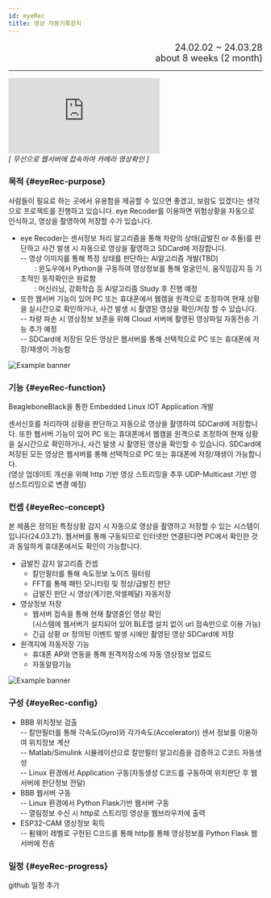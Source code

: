 ```yaml
---
id: eyeRec
title: 영상 자동기록장치
---
```


<div align="right">
  <font size="4">
    24.02.02 ~ 24.03.28<br/>
		about 8 weeks (2 month)
  </font>
</div>

---

<div style={{textAlign: 'center'}}>
    <div style={{position: 'relative', width: '100%', paddingBottom: '56.25%'}}>
        <iframe 
			      src="https://www.youtube.com/embed/AgLn7xk26fY?rel=0"
            style={{position: 'absolute', top: 0, left: 0, width: '100%', height: '100%'}}
            frameBorder="0"
            allowFullScreen="true">
            이 브라우저는 iframe을 지원하지 않습니다.
        </iframe>
    </div><em>[ 무선으로 웹서버에 접속하여 카메라 영상확인 ]</em>
</div>

### 목적 {#eyeRec-purpose}

사람들이 필요로 하는 곳에서 유용함을 제공할 수 있으면 좋겠고, 보람도 있겠다는 생각으로 프로젝트를 진행하고 있습니다. eye Recoder를 이용하면 위험상황을 자동으로 인식하고, 영상을 촬영하여 저장할 수가 있습니다.

* eye Recoder는 센서정보 처리 알고리즘을 통해 차량의 상태(급발진 or 추돌)를 판단하고 사건 발생 시 자동으로 영상을 촬영하고 SDCard에 저장합니다.  
-- 영상 이미지를 통해 특정 상태를 판단하는 AI알고리즘 개발(TBD)  
&emsp;&emsp;: 윈도우에서 Python을 구동하여 영상정보를 통해 얼굴인식, 움직임감지 등 기초적인 동작확인은 완료함  
&emsp;&emsp;: 머신러닝, 강화학습 등 AI알고리즘 Study 후 진행 예정
* 또한 웹서버 기능이 있어 PC 또는 휴대폰에서 웹캠을 원격으로 조정하여 현재 상황을 실시간으로 확인하거나, 사건 발생 시 촬영된 영상을 확인/저장 할 수 있습니다.  
-- 차량 파손 시 영상정보 보존을 위해 Cloud 서버에 촬영된 영상파일 자동전송 기능 추가 예정  
-- SDCard에 저장된 모든 영상은 웹서버를 통해 선택적으로 PC 또는 휴대폰에 저장/재생이 가능함

<div style={{width: '100%'}}>
	<img
		src={require('/img/5_eyeRec/eyeRec_hw_config.png').default}
		style={{width: '100%'}}
		alt="Example banner"
	/>
</div>

### 기능 {#eyeRec-function}

BeagleboneBlack을 통한 Embedded Linux IOT Application 개발

센서신호를 처리하여 상황을 판단하고 자동으로 영상을 촬영하여 SDCard에 저장합니다.
또한 웹서버 기능이 있어 PC 또는 휴대폰에서 웹캠을 원격으로 조정하여 현재 상황을 실시간으로 확인하거나, 사건 발생 시 촬영된 영상을 확인할 수 있습니다.
SDCard에 저장된 모든 영상은 웹서버를 통해 선택적으로 PC 또는 휴대폰에 저장/재생이 가능합니다.  
(영상 업데이트 개선을 위해 http 기반 영상 스트리밍을 추후 UDP-Multicast 기반 영상스트리밍으로 변경 예정)

### 컨셉 {#eyeRec-concept}

본 제품은 정의된 특정상황 감지 시 자동으로 영상을 촬영하고 저장할 수 있는 시스템이입니다(24.03.21).
웹서버를 통해 구동되므로 인터넷만 연결된다면 PC에서 확인한 것과 동일하게 휴대폰에서도 확인이 가능합니다.
* 급발진 감지 알고리즘 컨셉
  * 칼만필터를 통해 속도정보 노이즈 필터링
  * FFT를 통해 패턴 모니터링 및 정상/급발진 판단
  * 급발진 판단 시 영상(계기판,악셀페달) 자동저장
* 영상정보 저장
  * 웹서버 접속을 통해 현재 촬영중인 영상 확인  
    (시스템에 웹서버가 설치되어 있어 BLE앱 설치 없이 url 접속만으로 이용 가능)
  * 긴급 상황 or 정의된 이벤트 발생 시에만 촬영된 영상 SDCard에 저장
* 원격지에 자동저장 기능
  * 휴대폰 AP와 연동을 통해 원격저장소에 자동 영상정보 업로드
  * 자동알람기능

<div style={{width: '100%'}}>
	<img
		src={require('/img/sixth_embedded_linux.png').default}
		style={{width: '100%'}}
		alt="Example banner"
	/>
</div>

### 구성 {#eyeRec-config}

* BBB 위치정보 검출  
-- 칼만필터를 통해 각속도(Gyro)와 각가속도(Accelerator)) 센서 정보를 이용하여 위치정보 계산  
-- Matlab/Simulink 시뮬레이션으로 칼만필터 알고리즘을 검증하고 C코드 자동생성  
-- Linux 환경에서 Application 구동(자동생성 C코드를 구동하여 위치판단 후 웹서버에 판단정보 전달)
* BBB 웹서버 구동  
-- Linux 환경에서 Python Flask기반 웹서버 구동  
-- 열림정보 수신 시 http로 스트리밍 영상을 웹브라우저에 출력  
* ESP32-CAM 영상정보 획득  
-- 펌웨어 레벨로 구헌된 C코드를 통해 http를 통해 영상정보를 Python Flask 웹서버에 전송

### 일정 {#eyeRec-progress}

github 일정 추가